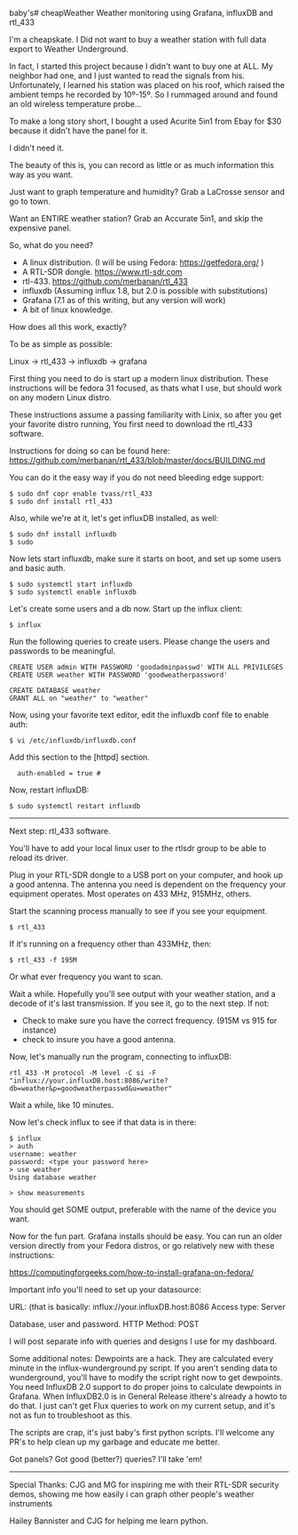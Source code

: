baby's# cheapWeather
Weather monitoring using Grafana, influxDB and rtl_433

I'm a cheapskate.  I Did not want to buy a weather station with full data export to Weather Underground.

In fact, I started this project because I didn't want to buy one at ALL.  My neighbor had one, and I just wanted to
read the signals from his.  Unfortunately, I learned his station was placed on his roof, which raised the ambient
temps he recorded by 10º-15º.  So I rummaged around and found an old wireless temperature probe...

To make a long story short, I bought a used Acurite 5in1 from Ebay for $30 because it didn't have the panel for it.

I didn't need it.

The beauty of this is, you can record as little or as much information this way as you want.

Just want to graph temperature and humidity?  Grab a LaCrosse sensor and go to town.

Want an ENTIRE weather station?  Grab an Accurate 5in1, and skip the expensive panel.


So, what do you need?

* A linux distribution.  (I will be using Fedora: https://getfedora.org/ )
* A RTL-SDR dongle. https://www.rtl-sdr.com
* rtl-433. https://github.com/merbanan/rtl_433
* influxdb  (Assuming influx 1.8, but 2.0 is possible with substitutions)
* Grafana (7.1 as of this writing, but any version will work)
* A bit of linux knowledge.


How does all this work, exactly?

To be as simple as possible:

Linux -> rtl_433 -> influxdb -> grafana

First thing you need to do is start up a modern linux distribution.
These instructions will be fedora 31 focused, as thats what I use, but should work on any modern Linux distro.


These instructions assume a passing familiarity with Linix, so after you get your favorite distro running,
You first need to download the rtl_433 software.

Instructions for doing so can be found here: https://github.com/merbanan/rtl_433/blob/master/docs/BUILDING.md


You can do it the easy way if you do not need bleeding edge support:
```
$ sudo dnf copr enable tvass/rtl_433
$ sudo dnf install rtl_433
```
Also, while we're at it, let's get influxDB installed, as well:
```
$ sudo dnf install influxdb
$ sudo
```

Now lets start influxdb, make sure it starts on boot, and set up some users and basic auth.
```
$ sudo systemctl start influxdb
$ sudo systemctl enable influxdb
```

Let's create some users and a db now.
Start up the influx client:
```
$ influx
```
Run the following queries to create users.  Please change the users and passwords to be meaningful.
```
CREATE USER admin WITH PASSWORD 'goodadminpasswd' WITH ALL PRIVILEGES
CREATE USER weather WITH PASSWORD 'goodweatherpassword'

CREATE DATABASE weather
GRANT ALL on "weather" to "weather"
```

Now, using your favorite text editor, edit the influxdb conf file to enable auth:
```
$ vi /etc/influxdb/influxdb.conf
```
Add this section to the [httpd] section.
```
  auth-enabled = true #
```
Now, restart influxDB:
```
$ sudo systemctl restart influxdb
```
---

Next step: rtl_433 software.

You'll have to add your local linux user to the rtlsdr group to be able to reload its driver.

Plug in your RTL-SDR dongle to a USB port on your computer, and hook up a good antenna.
The antenna you need is dependent on the frequency your equipment operates.  Most operates on 433 MHz, 915MHz, others.

Start the scanning process manually to see if you see your equipment.
```
$ rtl_433
```
If it's running on a frequency other than 433MHz, then:
```
$ rtl_433 -f 195M
```
Or what ever frequency you want to scan.

Wait a while.  Hopefully you'll see output with your weather station, and a decode of it's last transmission.
If you see it, go to the next step.  If not:

* Check to make sure you have the correct frequency. (915M vs 915 for instance)
* check to insure you have a good antenna.


Now, let's manually run the program, connecting to influxDB:
```
rtl_433 -M protocol -M level -C si -F "influx://your.influxDB.host:8086/write?db=weather&p=goodweatherpasswd&u=weather"
```
Wait a while, like 10 minutes.

Now let's check influx to see if that data is in there:
```
$ influx
> auth
username: weather
password: <type your password here>
> use weather
Using database weather

> show measurements
```
You should get SOME output, preferable with the name of the device you want.


Now for the fun part.  Grafana installs should be easy.  You can run an older version directly from your Fedora distros, or go relatively new with these instructions:

https://computingforgeeks.com/how-to-install-grafana-on-fedora/


Important info you'll need to set up your datasource:

URL: (that is basically: influx://your.influxDB.host:8086
Access type: Server

Database, user and password.
HTTP Method: POST

I will post separate info with queries and designs I use for my dashboard.

Some additional notes:
Dewpoints are a hack. They are calculated every minute in the influx-wunderground.py script.
If you aren't sending data to wunderground, you'll have to modify the script right now to get dewpoints.  You need InfluxDB 2.0 support to do proper joins to calculate dewpoints in Grafana.  When InfluxDB2.0 is in General Release ithere's already a howto to do that.  I just can't get Flux queries to work on my current setup, and it's not as fun to troubleshoot as this.

The scripts are crap, it's just baby's first python scripts.  I'll welcome any PR's to help clean up my garbage and educate me better.

Got panels?  Got good (better?) queries? I'll take 'em!



---
Special Thanks:
CJG and MG for inspiring me with their RTL-SDR security demos, showing me how easily i can graph other people's weather instruments

Hailey Bannister and CJG for helping me learn python.
